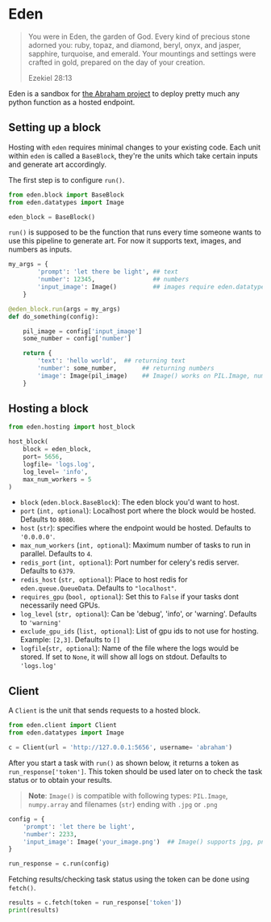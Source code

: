 # Eden


> You were in Eden, the garden of God. Every kind of precious stone adorned you: ruby, topaz, and diamond, beryl, onyx, and jasper, sapphire, turquoise, and emerald. Your mountings and settings were crafted in gold, prepared on the day of your creation. 
> 
> Ezekiel 28:13


Eden is a sandbox for [the Abraham project](http://abraham.ai) to deploy pretty much any python function as a hosted endpoint.


## Setting up a block

Hosting with `eden` requires minimal changes to your existing code. Each unit within `eden` is called a `BaseBlock`, they're the units which take certain inputs and generate art accordingly. 

The first step is to configure `run()`. 

```python 
from eden.block import BaseBlock
from eden.datatypes import Image

eden_block = BaseBlock()
```

`run()` is supposed to be the function that runs every time someone wants to use this pipeline to generate art. For now it supports text, images, and numbers as inputs.

```python 
my_args = {
        'prompt': 'let there be light', ## text
        'number': 12345,                ## numbers 
        'input_image': Image()          ## images require eden.datatypes.Image()
    }

@eden_block.run(args = my_args)
def do_something(config): 

    pil_image = config['input_image']
    some_number = config['number']

    return {
        'text': 'hello world',  ## returning text
        'number': some_number,       ## returning numbers
        'image': Image(pil_image)    ## Image() works on PIL.Image, numpy.array and on jpg an png files (str)
    }
```

## Hosting a block

```python
from eden.hosting import host_block

host_block(
    block = eden_block, 
    port= 5656,
    logfile= 'logs.log',
    log_level= 'info',
    max_num_workers = 5
)
```

* `block` (`eden.block.BaseBlock`): The eden block you'd want to host. 
* `port` (`int, optional`): Localhost port where the block would be hosted. Defaults to `8080`.
* `host` (`str`): specifies where the endpoint would be hosted. Defaults to `'0.0.0.0'`.
* `max_num_workers` (`int, optional`): Maximum number of tasks to run in parallel. Defaults to `4`.
* `redis_port` (`int, optional`): Port number for celery's redis server. Defaults to `6379`.
* `redis_host` (`str, optional`): Place to host redis for `eden.queue.QueueData`. Defaults to `"localhost"`.
* `requires_gpu` (`bool, optional`): Set this to `False` if your tasks dont necessarily need GPUs.
* `log_level` (`str, optional`): Can be 'debug', 'info', or 'warning'. Defaults to `'warning'`
* `exclude_gpu_ids` (`list, optional`): List of gpu ids to not use for hosting. Example: `[2,3]`. Defaults to `[]`
* `logfile`(`str, optional`): Name of the file where the logs would be stored. If set to `None`, it will show all logs on stdout. Defaults to `'logs.log'`

## Client

A `Client` is the unit that sends requests to a hosted block.

```python
from eden.client import Client
from eden.datatypes import Image

c = Client(url = 'http://127.0.0.1:5656', username= 'abraham')
```

After you start a task with `run()` as shown below, it returns a token as `run_response['token']`. This token should be used later on to check the task status or to obtain your results.

> **Note**: `Image()` is compatible with following types: `PIL.Image`, `numpy.array` and filenames (`str`) ending with `.jpg` or `.png`

```python
config = {
    'prompt': 'let there be light',
    'number': 2233,
    'input_image': Image('your_image.png')  ## Image() supports jpg, png filenames, np.array or PIL.Image
}

run_response = c.run(config)
```

Fetching results/checking task status using the token can be done using `fetch()`. 

```python
results = c.fetch(token = run_response['token'])
print(results)  
```

